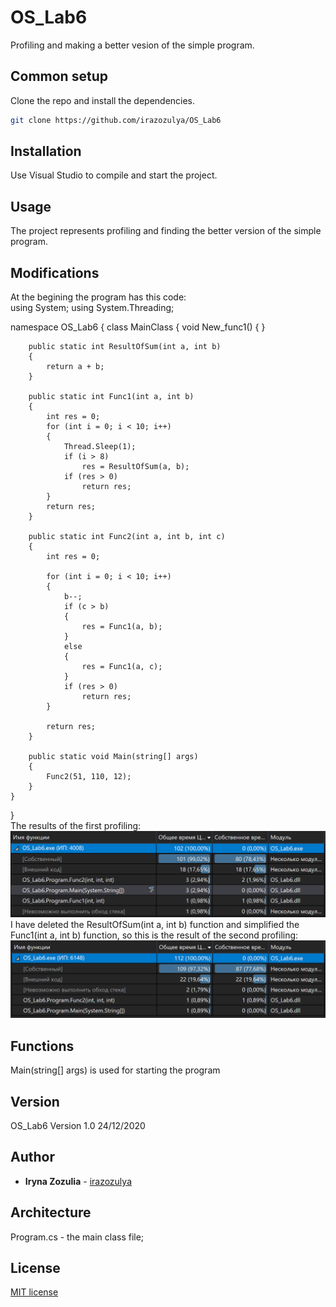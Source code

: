 # OS_Lab6

Profiling and making a better vesion of the simple program.

 ## Common setup

 Clone the repo and install the dependencies.

 ```bash
 git clone https://github.com/irazozulya/OS_Lab6
 ```

 ## Installation

 Use Visual Studio to compile and start the project.
 

 ## Usage

 The project represents profiling and finding the better version of the simple program.
 
 
 ## Modifications

At the begining the program has this code:<br />
using System;
using System.Threading;

namespace OS_Lab6
{
    class MainClass
    {
        void New_func1() { }

        public static int ResultOfSum(int a, int b)
        {
            return a + b;
        }

        public static int Func1(int a, int b)
        {
            int res = 0;
            for (int i = 0; i < 10; i++)
            {
                Thread.Sleep(1);
                if (i > 8)
                    res = ResultOfSum(a, b);
                if (res > 0)
                    return res;
            }
            return res;
        }

        public static int Func2(int a, int b, int c)
        {
            int res = 0;

            for (int i = 0; i < 10; i++)
            {
                b--;
                if (c > b)
                {
                    res = Func1(a, b);
                }
                else
                {
                    res = Func1(a, c);
                }
                if (res > 0)
                    return res;
            }

            return res;
        }

        public static void Main(string[] args)
        {
            Func2(51, 110, 12);
        }
    }
}<br />
The results of the first profiling:<br />
 ![The first picture](https://github.com/irazozulya/OS_Lab6/blob/main/1.png)
 <br />I have deleted the ResultOfSum(int a, int b) function and simplified the Func1(int a, int b) function, so this is the result of the second profiling:<br />
 ![The second picture](https://github.com/irazozulya/OS_Lab6/blob/main/2.png)
 


 ## Functions
 
 Main(string[] args) is used for starting the program<br />

 ## Version

 OS_Lab6 Version 1.0 24/12/2020
 

 ## Author

 - **Iryna Zozulia** - [irazozulya](https://github.com/irazozulya)


 ## Architecture

 Program.cs - the main class file;

 ## License

 [MIT license](https://choosealicense.com/licenses/mit/)

